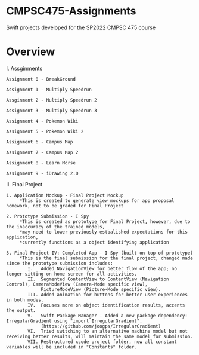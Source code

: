 # CMPSC475-Assignments
Swift projects developed for the SP2022 CMPSC 475 course

# Overview

I. Assginments

    Assignment 0 - BreakGround

    Assignment 1 - Multiply Speedrun

    Assginment 2 - Multiply Speedrun 2

    Assignment 3 - Multiply Speedrun 3

    Assignment 4 - Pokemon Wiki

    Assignment 5 - Pokemon Wiki 2

    Assignment 6 - Campus Map

    Assignment 7 - Campus Map 2

    Assignment 8 - Learn Morse

    Assignment 9 - iDrawing 2.0

II. Final Project

    1. Application Mockup - Final Project Mockup
         *This is created to generate view mockups for app proposal homework, not to be graded for Final Project
    
    2. Prototype Submission - I Spy
         *This is created as prototype for Final Project, however, due to the inaccuracy of the trained models, 
         *may need to lower previously estbalished expectations for this application, 
         *currently functions as a object identifying application
         
    3. Final Project IV: Completed App - I Spy (built on top of prototype)
         *This is the final submission for the final project, changed made since the prototype submission includes: 
            I.   Added NavigationView for better flow of the app; no longer sitting on home screen for all activities.
            II.  Segmented ContentView to ContentView (Navigation Control), CameraModeView (Camera-Mode specific view), 
                 PictureModeView (Picture-Mode specific view).
            III. Added animation for buttons for better user experiences in both modes. 
            IV.  Focuses more on object identification results, accents the output.
            V.   Swift Package Manager - Added a new package dependency: IrregularGradient using "import IrregularGradient".
                 (https://github.com/joogps/IrregularGradient)
            VI.  Tried switching to an alternative machine model but not receiving better results, will maintain the same model for submission.
            VII. Restructured xcode project folder, now all constant variables will be included in "Constants" folder.
